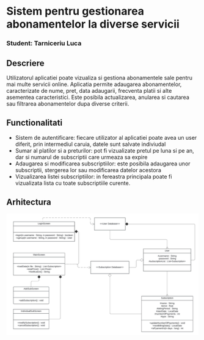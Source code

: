 # Sistem pentru gestionarea abonamentelor la diverse servicii
### Student: Tarniceriu Luca

## Descriere

Utilizatorul aplicatiei poate vizualiza si gestiona abonamentele sale pentru mai multe servicii online.
Aplicatia permite adaugarea abonamentelor, caracterizate de nume, pret, data adaugarii, frecventa platii si alte asementea caracteristici. Este posibila actualizarea, anularea si cautarea sau filtrarea abonamentelor dupa diverse criterii.


## Functionalitati

* Sistem de autentificare: fiecare utilizator al aplicatiei poate avea un user diferit, prin intermediul caruia, datele sunt salvate indiviudal
* Sumar al platilor si a preturilor: pot fi vizualizate pretul pe luna si pe an, dar si numarul de subscriptii care urmeaza sa expire
* Adaugarea si modificarea subscriptiilor: este posibila adaugarea unor subscriptii, stergerea lor sau modificarea datelor acestora
* Vizualizarea listei subscriptiilor: in fereastra principala poate fi vizualizata lista cu toate subscriptiile curente.

## Arhitectura


![diagramaClase](classDiagram.png)
